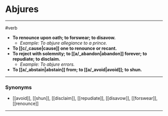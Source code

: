 # Abjures
---
#verb
- **To renounce upon oath; to forswear; to disavow.**
	- _Example: To abjure allegiance to a prince._
- **To [[c/_cause|cause]] one to renounce or recant.**
- **To reject with solemnity; to [[a/_abandon|abandon]] forever; to repudiate; to disclaim.**
	- _Example: To abjure errors._
- **To [[a/_abstain|abstain]] from; to [[a/_avoid|avoid]]; to shun.**
---
### Synonyms
- [[avoid]], [[shun]], [[disclaim]], [[repudiate]], [[disavow]], [[forswear]], [[renounce]]
---
